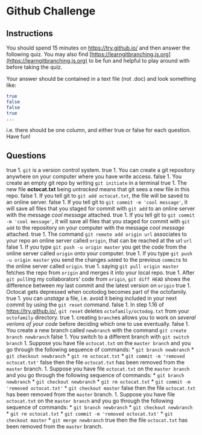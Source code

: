 # Github Challenge

## Instructions

You should spend 15 minutes on https://try.github.io/ and then answer the following quiz. You may also find [https://learngitbranching.js.org](https://learngitbranching.js.org) to be fun and helpful to play around with before taking the quiz.

Your answer should be contained in a text file (not .doc) and look something like:

```bash
true
false
false
true
...
```

i.e. there should be one column, and either true or false for each question. Have fun!

## Questions

true		1. `git` is a version control system.
true		1. You can create a git repository anywhere on your computer where you have write access.
false		1. You create an empty git repo by writing `git initiate` in a terminal
true		1. The new file **octocat.txt** being *untracked* means that git sees a new file in this repo.
false		1. If you tell git to `git add octocat.txt`, the file will be saved to an online server.
false		1. If you tell git to `git commit -m 'cool message'`, it will save all files that you staged for commit with `git add` to an online server with the message *cool message* attached.
true		1. If you tell git to `git commit -m 'cool message'`, it will save all files that you staged for commit with `git add` to the repository on your computer with the message *cool message* attached.
true		1. The command `git remote add origin url` associates to your repo an online server called `origin`, that can be reached at the url `url` 
false		1. If you type `git push -u origin master` you get the code from the online server called `origin` onto your computer.
true		1. If you type `git push -u origin master` you send the changes `add`ed to the previous `commit`s to the online server called `origin`.
true		1. saying `git pull origin master` fetches the repo from `origin` and merges it into your local repo.
true		1. After `git pull`ing my collaborators' code from `origin`, `git diff HEAD` shows the difference between my last commit and the latest version on `origin`
true		1. Octocat gets depressed when ocotodog becomes part of the octofamily.
true		1. you can *unstage* a file, i.e. avoid it being included in your next commit by using the `git reset` command.
false		1. In step 1.16 of https://try.github.io/, `git reset` deletes `octofamily/octodog.txt` from your `octofamily` directory.
true		1. creating `branch`es allows you to work on *several verions of your code* before deciding which one to use eventually.
false		1. You create a new branch called `newbranch` with the command `git create branch newbranch`
false		1. You switch to a different branch with `git switch branch`
		1. Suppose you have file `octocat.txt` on the `master branch` and you go through the following sequence of commands:
			* `git branch newbranch`
			* `git checkout newbranch`
			* `git rm octocat.txt`
			* `git commit -m 'removed octocat.txt'`
false			then the file `octocat.txt` has been removed from the `master` branch.
		1. Suppose you have file `octocat.txt` on the `master branch` and you go through the following sequence of commands:
			* `git branch newbranch`
			* `git checkout newbranch`
			* `git rm octocat.txt`
			* `git commit -m 'removed octocat.txt'`
			* `git checkout master`
false			then the file `octocat.txt` has been removed from the `master` branch.
		1. Suppose you have file `octocat.txt` on the `master branch` and you go through the following sequence of commands:
			* `git branch newbranch`
			* `git checkout newbranch`
			* `git rm octocat.txt`
			* `git commit -m 'removed octocat.txt'`
			* `git checkout master`
			* `git merge newbranch`
true			then the file `octocat.txt` has been removed from the `master` branch.